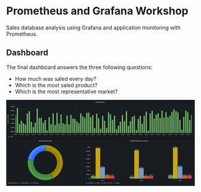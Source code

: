 # Prometheus and Grafana Workshop
Sales database analysis using Grafana and application monitoring with Prometheus.

## Dashboard

The final dashboard answers the three following questions:
- How much was saled every day?
- Which is the most saled product?
- Which is the most representative market?

![grafana-dashboard](./imgs/dashboard.png)
